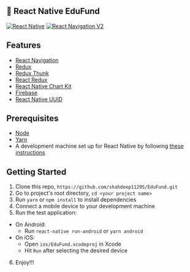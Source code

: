 ## 🚀 React Native EduFund

[![React Native](https://img.shields.io/badge/React%20Native-v0.61.5-blue.svg)](https://facebook.github.io/react-native/)
[![React Navigation V2](https://img.shields.io/badge/React%20Navigation-v5.6.0-blue.svg)](https://reactnavigation.org/)

## Features

* [React Navigation](https://reactnavigation.org/)
* [Redux](https://redux.js.org/)
* [Redux Thunk](https://www.npmjs.com/package/redux-thunk)
* [React Redux](https://react-redux.js.org/)
* [React Native Chart Kit](https://github.com/indiespirit/react-native-chart-kit)
* [Firebase](https://www.npmjs.com/package/firebase)
* [React Native UUID](https://www.npmjs.com/package/react-native-uuid)

## Prerequisites

* [Node](https://nodejs.org)
* [Yarn](https://yarnpkg.com/)
* A development machine set up for React Native by following [these instructions](https://facebook.github.io/react-native/docs/getting-started.html)

## Getting Started

1. Clone this repo, `https://github.com/shahdeep11295/EduFund.git`
2. Go to project's root directory, `cd <your project name>`
3. Run `yarn` or `npm install` to install dependencies
4. Connect a mobile device to your development machine
5. Run the test application:
  * On Android:
    * Run `react-native run-android` or `yarn android`
  * On iOS:
    * Open `ios/EduFund.xcodeproj` in Xcode
    * Hit `Run` after selecting the desired device
6. Enjoy!!!

